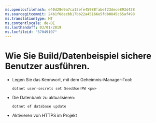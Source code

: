 ```yaml
---
ms.openlocfilehash: e40d28e9a7ca12efe45988fabef23dece893d428
ms.sourcegitcommit: 24b1f6decbb17bb22a45166e5fdb0845c65af498
ms.translationtype: MT
ms.contentlocale: de-DE
ms.lasthandoff: 03/01/2019
ms.locfileid: "57049107"
---
```

# <a name="how-to-buildrun-secure-user-data-sample"></a>Wie Sie Build/Datenbeispiel sichere Benutzer ausführen.

* Legen Sie das Kennwort, mit dem Geheimnis-Manager-Tool:

  `dotnet user-secrets set SeedUserPW <pw>`

* Die Datenbank zu aktualisieren:

    `dotnet ef database update`

* Aktivieren von HTTPS im Projekt
